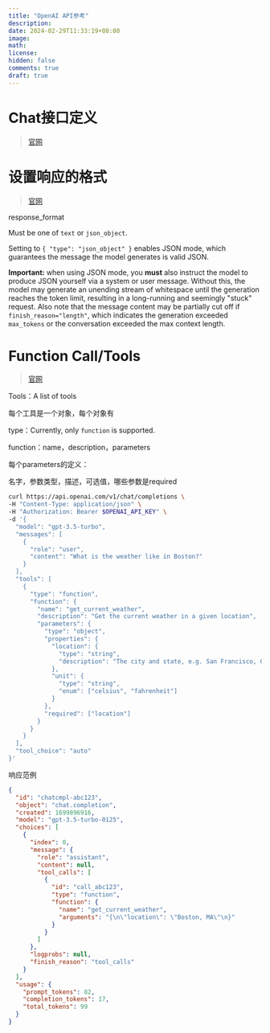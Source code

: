 ```yaml
---
title: "OpenAI API参考"
description: 
date: 2024-02-29T11:33:19+08:00
image: 
math: 
license: 
hidden: false
comments: true
draft: true
---
```




# Chat接口定义

> [官网](https://platform.openai.com/docs/api-reference/chat/create)





# 设置响应的格式

> [官网](https://platform.openai.com/docs/api-reference/chat/create#chat-create-response_format)

response_format

Must be one of `text` or `json_object`.

Setting to `{ "type": "json_object" }` enables JSON mode, which guarantees the message the model generates is valid JSON.



**Important:** when using JSON mode, you **must** also instruct the model to produce JSON yourself via a system or user message. Without this, the model may generate an unending stream of whitespace until the generation reaches the token limit, resulting in a long-running and seemingly "stuck" request. Also note that the message content may be partially cut off if `finish_reason="length"`, which indicates the generation exceeded `max_tokens` or the conversation exceeded the max context length.



# Function Call/Tools

> [官网](https://platform.openai.com/docs/api-reference/chat/create#chat-create-tools)



Tools：A list of tools

每个工具是一个对象，每个对象有

type：Currently, only `function` is supported.

function：name，description，parameters

每个parameters的定义：

名字，参数类型，描述，可选值，哪些参数是required

```bash
curl https://api.openai.com/v1/chat/completions \
-H "Content-Type: application/json" \
-H "Authorization: Bearer $OPENAI_API_KEY" \
-d '{
  "model": "gpt-3.5-turbo",
  "messages": [
    {
      "role": "user",
      "content": "What is the weather like in Boston?"
    }
  ],
  "tools": [
    {
      "type": "function",
      "function": {
        "name": "get_current_weather",
        "description": "Get the current weather in a given location",
        "parameters": {
          "type": "object",
          "properties": {
            "location": {
              "type": "string",
              "description": "The city and state, e.g. San Francisco, CA"
            },
            "unit": {
              "type": "string",
              "enum": ["celsius", "fahrenheit"]
            }
          },
          "required": ["location"]
        }
      }
    }
  ],
  "tool_choice": "auto"
}'

```

响应范例

```json
{
  "id": "chatcmpl-abc123",
  "object": "chat.completion",
  "created": 1699896916,
  "model": "gpt-3.5-turbo-0125",
  "choices": [
    {
      "index": 0,
      "message": {
        "role": "assistant",
        "content": null,
        "tool_calls": [
          {
            "id": "call_abc123",
            "type": "function",
            "function": {
              "name": "get_current_weather",
              "arguments": "{\n\"location\": \"Boston, MA\"\n}"
            }
          }
        ]
      },
      "logprobs": null,
      "finish_reason": "tool_calls"
    }
  ],
  "usage": {
    "prompt_tokens": 82,
    "completion_tokens": 17,
    "total_tokens": 99
  }
}
```

